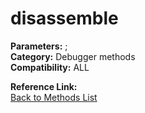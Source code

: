# disassemble

**Parameters:** ;  
**Category:** Debugger methods  
**Compatibility:** ALL  

**Reference Link:**  
[Back to Methods List](../../SUMMARY.md)

